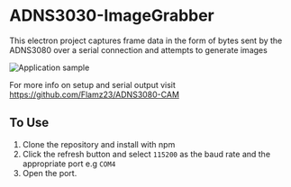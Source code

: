 # ADNS3030-ImageGrabber
This electron project captures frame data in the form of bytes sent by the ADNS3080 over a serial connection and attempts to generate images

![Application sample](https://imgur.com/a/knaaRAs)

For more info on setup and serial output visit https://github.com/Flamz23/ADNS3080-CAM

## To Use

 1. Clone the repository and install with npm
 2. Click the refresh button and select `115200` as the baud rate and the appropriate port e.g `COM4`
 3. Open the port.